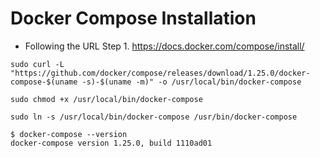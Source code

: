 

# Docker Compose Installation

- Following the URL
Step 1. https://docs.docker.com/compose/install/

```shell
sudo curl -L "https://github.com/docker/compose/releases/download/1.25.0/docker-compose-$(uname -s)-$(uname -m)" -o /usr/local/bin/docker-compose
```

```shell
sudo chmod +x /usr/local/bin/docker-compose
```

```shell
sudo ln -s /usr/local/bin/docker-compose /usr/bin/docker-compose
```

```shell
$ docker-compose --version
docker-compose version 1.25.0, build 1110ad01
```

